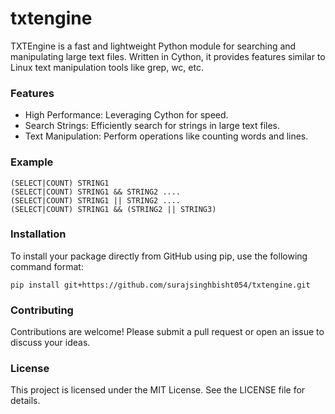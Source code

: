 # txtengine
TXTEngine is a fast and lightweight Python module for searching and manipulating large text files. 
Written in Cython, it provides features similar to Linux text manipulation tools like grep, wc, etc.

### Features
- High Performance: Leveraging Cython for speed.
- Search Strings: Efficiently search for strings in large text files.
- Text Manipulation: Perform operations like counting words and lines.


### Example
```
(SELECT|COUNT) STRING1
(SELECT|COUNT) STRING1 && STRING2 ....
(SELECT|COUNT) STRING1 || STRING2 ....
(SELECT|COUNT) STRING1 && (STRING2 || STRING3)
```

### Installation
To install your package directly from GitHub using pip, use the following command format:

```
pip install git+https://github.com/surajsinghbisht054/txtengine.git
```


### Contributing
Contributions are welcome! Please submit a pull request or open an issue to discuss your ideas.

### License
This project is licensed under the MIT License. See the LICENSE file for details.
